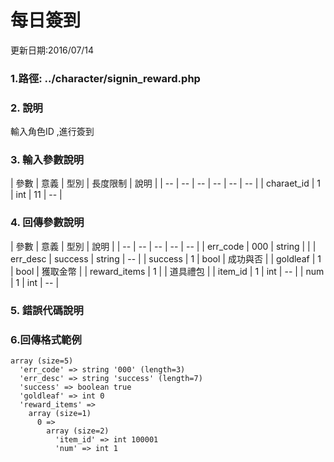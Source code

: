 # 每日簽到


更新日期:2016/07/14

### 1.路徑: ../character/signin_reward.php 　  　

### 2. 說明

輸入角色ID ,進行簽到
### 3. 輸入參數說明

| 參數 | 意義 | 型別 | 長度限制 | 說明 |
| -- | -- | -- | -- | -- | -- |
| charaet_id | 1 | int | 11   |   --  |


### 4. 回傳參數說明
| 參數 | 意義 | 型別 | 說明 |
| -- | -- | -- | -- | -- |
| err_code | 000 | string |  |
| err_desc | success | string | -- |
| success | 1 | bool | 成功與否 |
| goldleaf | 1 | bool | 獲取金幣 |
| reward_items | 1 |  | 道具禮包 |
| item_id | 1 | int | -- |
| num | 1 | int | -- |
### 5. 錯誤代碼說明







### 6.回傳格式範例
```
array (size=5)
  'err_code' => string '000' (length=3)
  'err_desc' => string 'success' (length=7)
  'success' => boolean true
  'goldleaf' => int 0
  'reward_items' => 
    array (size=1)
      0 => 
        array (size=2)
          'item_id' => int 100001
          'num' => int 1



```
